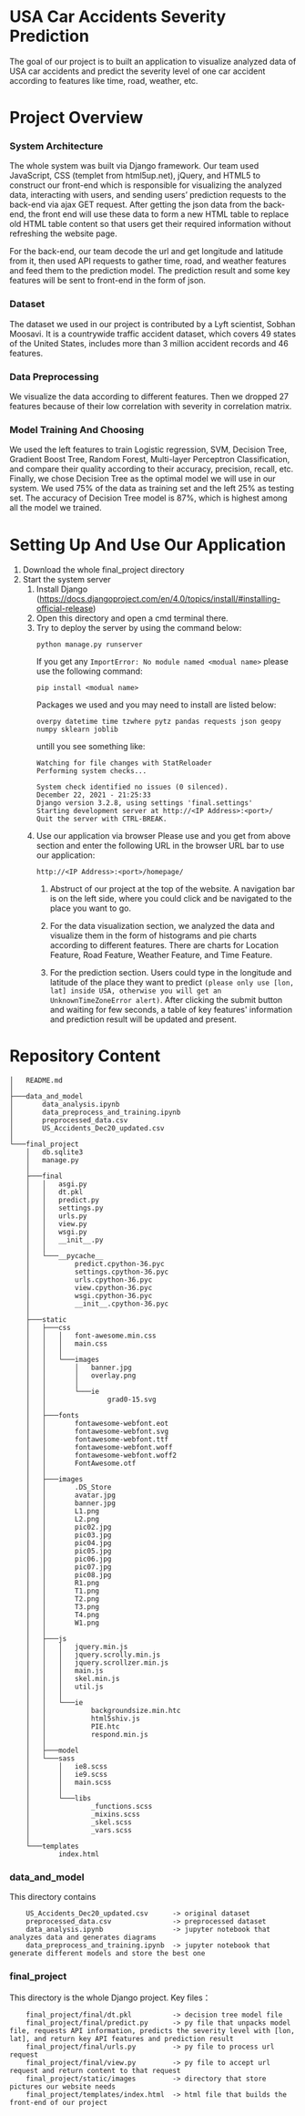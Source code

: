 # USA Car Accidents Severity Prediction 

The goal of our project is to built an application to visualize analyzed data of USA car accidents and predict the severity level of one car accident according to features like time, road, weather, etc.

# Project Overview

### System Architecture
The whole system was built via Django framework. Our team used JavaScript, CSS (templet from html5up.net), jQuery, and HTML5 to construct our front-end which is responsible for visualizing the analyzed data, interacting with users, and sending users’ prediction requests to the back-end via ajax GET request. After getting the json data from the back-end, the front end will use these data to form a new HTML table to replace old HTML table content so that users get their required information without refreshing the website page.

For the back-end, our team decode the url and get longitude and latitude from it, then used API requests to gather time, road, and weather features and feed them to the prediction model. The prediction result and some key features will be sent to front-end in the form of json. 

### Dataset
The dataset we used in our project is contributed by a Lyft scientist, Sobhan Moosavi. It is a countrywide traffic accident dataset, which covers 49 states of the United States, includes more than 3 million accident records and 46 features.

### Data Preprocessing
We visualize the data according to different features. Then we dropped 27 features because of their low correlation with severity in correlation matrix. 

### Model Training And Choosing
We used the left features to train Logistic regression, SVM, Decision Tree, Gradient Boost Tree, Random Forest, Multi-layer Perceptron Classification, and compare their quality according to their accuracy, precision, recall, etc. Finally, we chose Decision Tree as the optimal model we will use in our system. We used 75% of the data as training set and the left 25% as testing set. The accuracy of Decision Tree model is 87%, which is highest among all the model we trained.

# Setting Up And Use Our Application

1. Download the whole final_project directory
2. Start the system server
    1. Install Django (https://docs.djangoproject.com/en/4.0/topics/install/#installing-official-release)
    2. Open this directory and open a cmd terminal there.
    3. Try to deploy the server by using the command below:
        ```
        python manage.py runserver 
        ```
        If you get any 
        `ImportError: No module named <modual name>`
        please use the following command:
        ```
        pip install <modual name>
        ```
        Packages we used and you may need to install are listed below:
        ```
        overpy datetime time tzwhere pytz pandas requests json geopy numpy sklearn joblib
        ```
        untill you see something like:
        ```
        Watching for file changes with StatReloader
        Performing system checks...
        
        System check identified no issues (0 silenced).
        December 22, 2021 - 21:25:33
        Django version 3.2.8, using settings 'final.settings'
        Starting development server at http://<IP Address>:<port>/
        Quit the server with CTRL-BREAK.
        ```
    4. Use our application via browser
        Please use <IP Address> and <port> you get from above section and enter the following URL in the browser URL bar to use our application:
        ```
        http://<IP Address>:<port>/homepage/
        ```
        1. Abstruct of our project at the top of the website. A navigation bar is on the left side, where you could click and be navigated to the place you want to go.
        
        2. For the data visualization section, we analyzed the data and visualize them in the form of histograms and pie charts according to different features. There are charts for Location Feature, Road Feature, Weather Feature, and Time Feature.
        
        3. For the prediction section. Users could type in the longitude and latitude of the place they want to predict ``(please only use [lon, lat] inside USA, otherwise you will get an UnknownTimeZoneError alert)``. After clicking the submit button and waiting for few seconds, a table of key features' information and prediction result will be updated and present.


# Repository Content
```
│   README.md
│
├───data_and_model
│       data_analysis.ipynb
│       data_preprocess_and_training.ipynb
│       preprocessed_data.csv
│       US_Accidents_Dec20_updated.csv
│
└───final_project
    │   db.sqlite3
    │   manage.py
    │
    ├───final
    │   │   asgi.py
    │   │   dt.pkl
    │   │   predict.py
    │   │   settings.py
    │   │   urls.py
    │   │   view.py
    │   │   wsgi.py
    │   │   __init__.py
    │   │
    │   └───__pycache__
    │           predict.cpython-36.pyc
    │           settings.cpython-36.pyc
    │           urls.cpython-36.pyc
    │           view.cpython-36.pyc
    │           wsgi.cpython-36.pyc
    │           __init__.cpython-36.pyc
    │
    ├───static
    │   ├───css
    │   │   │   font-awesome.min.css
    │   │   │   main.css
    │   │   │
    │   │   └───images
    │   │       │   banner.jpg
    │   │       │   overlay.png
    │   │       │
    │   │       └───ie
    │   │               grad0-15.svg
    │   │
    │   ├───fonts
    │   │       fontawesome-webfont.eot
    │   │       fontawesome-webfont.svg
    │   │       fontawesome-webfont.ttf
    │   │       fontawesome-webfont.woff
    │   │       fontawesome-webfont.woff2
    │   │       FontAwesome.otf
    │   │
    │   ├───images
    │   │       .DS_Store
    │   │       avatar.jpg
    │   │       banner.jpg
    │   │       L1.png
    │   │       L2.png
    │   │       pic02.jpg
    │   │       pic03.jpg
    │   │       pic04.jpg
    │   │       pic05.jpg
    │   │       pic06.jpg
    │   │       pic07.jpg
    │   │       pic08.jpg
    │   │       R1.png
    │   │       T1.png
    │   │       T2.png
    │   │       T3.png
    │   │       T4.png
    │   │       W1.png
    │   │
    │   ├───js
    │   │   │   jquery.min.js
    │   │   │   jquery.scrolly.min.js
    │   │   │   jquery.scrollzer.min.js
    │   │   │   main.js
    │   │   │   skel.min.js
    │   │   │   util.js
    │   │   │
    │   │   └───ie
    │   │           backgroundsize.min.htc
    │   │           html5shiv.js
    │   │           PIE.htc
    │   │           respond.min.js
    │   │
    │   ├───model
    │   └───sass
    │       │   ie8.scss
    │       │   ie9.scss
    │       │   main.scss
    │       │
    │       └───libs
    │               _functions.scss
    │               _mixins.scss
    │               _skel.scss
    │               _vars.scss
    │
    └───templates
            index.html
```

### data_and_model
This directory contains 
```
    US_Accidents_Dec20_updated.csv      -> original dataset
    preprocessed_data.csv               -> preprocessed dataset
    data_analysis.ipynb                 -> jupyter notebook that analyzes data and generates diagrams
    data_preprocess_and_training.ipynb  -> jupyter notebook that generate different models and store the best one
```
### final_project
This directory is the whole Django project.
Key files：
```
    final_project/final/dt.pkl          -> decision tree model file
    final_project/final/predict.py      -> py file that unpacks model file, requests API information, predicts the severity level with [lon, lat], and return key API features and prediction result
    final_project/final/urls.py         -> py file to process url request
    final_project/final/view.py         -> py file to accept url request and return content to that request
    final_project/static/images         -> directory that store pictures our website needs
    final_project/templates/index.html  -> html file that builds the front-end of our project
```

